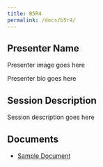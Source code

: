 ```yaml
---
title: B5R4
permalink: /docs/b5r4/
---
```


## Presenter Name

Presenter image goes here

Presenter bio goes here

## Session Description

Session description goes here

## Documents
 - [Sample Document](../monday/breakout5/documents/b1p1d1.pdf)